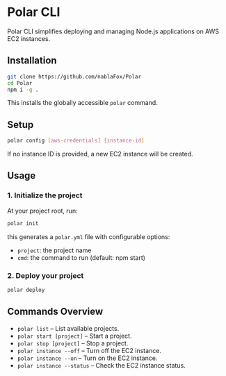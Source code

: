 # Polar CLI

Polar CLI simplifies deploying and managing Node.js applications on AWS EC2 instances.

## Installation

```bash
git clone https://github.com/nablaFox/Polar
cd Polar
npm i -g .
```

This installs the globally accessible `polar` command.

## Setup

```bash
polar config [aws-credentials] [instance-id]
```

If no instance ID is provided, a new EC2 instance will be created.

## Usage

### 1. Initialize the project

At your project root, run:

```bash
polar init
```

this generates a `polar.yml` file with configurable options:

- `project`: the project name
- `cmd`: the command to run (default: npm start)

### 2. Deploy your project

```bash
polar deploy
```

## Commands Overview

- `polar list` – List available projects.
- `polar start [project]` – Start a project.
- `polar stop [project]` – Stop a project.
- `polar instance --off` – Turn off the EC2 instance.
- `polar instance --on` – Turn on the EC2 instance.
- `polar instance --status` – Check the EC2 instance status.
